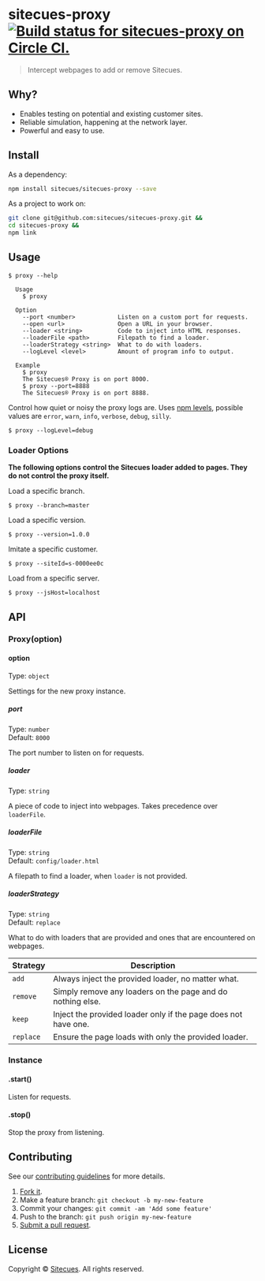 # sitecues-proxy [![Build status for sitecues-proxy on Circle CI.](https://img.shields.io/circleci/project/sitecues/sitecues-proxy/master.svg "Circle Build Status")](https://circleci.com/gh/sitecues/sitecues-proxy "Sitecues Proxy Builds")

> Intercept webpages to add or remove Sitecues.

## Why?

 - Enables testing on potential and existing customer sites.
 - Reliable simulation, happening at the network layer.
 - Powerful and easy to use.

## Install

As a dependency:

```sh
npm install sitecues/sitecues-proxy --save
```

As a project to work on:

```sh
git clone git@github.com:sitecues/sitecues-proxy.git &&
cd sitecues-proxy &&
npm link
```

## Usage

```
$ proxy --help

  Usage
    $ proxy

  Option
    --port <number>            Listen on a custom port for requests.
    --open <url>               Open a URL in your browser.
    --loader <string>          Code to inject into HTML responses.
    --loaderFile <path>        Filepath to find a loader.
    --loaderStrategy <string>  What to do with loaders.
    --logLevel <level>         Amount of program info to output.

  Example
    $ proxy
    The Sitecues® Proxy is on port 8000.
    $ proxy --port=8888
    The Sitecues® Proxy is on port 8888.
```

Control how quiet or noisy the proxy logs are. Uses [npm levels](https://github.com/winstonjs/winston/blob/master/lib/winston/config/npm-config.js), possible values are `error`, `warn`, `info`, `verbose`, `debug`, `silly`.

```
$ proxy --logLevel=debug
```

### Loader Options

**The following options control the Sitecues loader added to pages. They do not control the proxy itself.**

Load a specific branch.

```
$ proxy --branch=master
```

Load a specific version.

```
$ proxy --version=1.0.0
```

Imitate a specific customer.

```
$ proxy --siteId=s-0000ee0c
```

Load from a specific server.

```
$ proxy --jsHost=localhost
```

## API

### Proxy(option)

#### option

Type: `object`

Settings for the new proxy instance.

##### port

Type: `number`<br>
Default: `8000`

The port number to listen on for requests.

##### loader

Type: `string`

A piece of code to inject into webpages. Takes precedence over `loaderFile`.

##### loaderFile

Type: `string`<br>
Default: `config/loader.html`

A filepath to find a loader, when `loader` is not provided.

##### loaderStrategy

Type: `string`<br>
Default: `replace`

What to do with loaders that are provided and ones that are encountered on webpages.

| Strategy  | Description                                                    |
|-----------|----------------------------------------------------------------|
| `add`     | Always inject the provided loader, no matter what.             |
| `remove`  | Simply remove any loaders on the page and do nothing else.     |
| `keep`    | Inject the provided loader only if the page does not have one. |
| `replace` | Ensure the page loads with only the provided loader.           |

### Instance

#### .start()

Listen for requests.

#### .stop()

Stop the proxy from listening.

## Contributing

See our [contributing guidelines](https://github.com/sitecues/sitecues-proxy/blob/master/CONTRIBUTING.md "The guidelines for participating in this project.") for more details.

1. [Fork it](https://github.com/sitecues/sitecues-proxy/fork).
2. Make a feature branch: `git checkout -b my-new-feature`
3. Commit your changes: `git commit -am 'Add some feature'`
4. Push to the branch: `git push origin my-new-feature`
5. [Submit a pull request](https://github.com/sitecues/sitecues-proxy/compare "Submit code to this project for review.").

## License

Copyright © [Sitecues](https://sitecues.com "Owner of sitecues-proxy."). All rights reserved.
